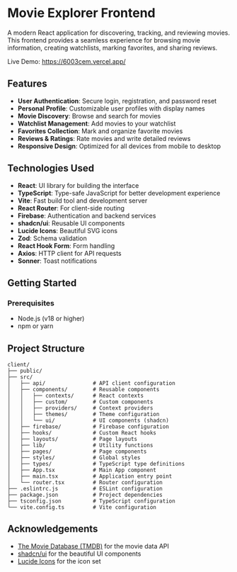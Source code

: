 # Movie Explorer Frontend

A modern React application for discovering, tracking, and reviewing movies. This frontend provides a seamless experience
for browsing movie information, creating watchlists, marking favorites, and sharing reviews.

Live Demo: https://6003cem.vercel.app/

## Features

- **User Authentication**: Secure login, registration, and password reset
- **Personal Profile**: Customizable user profiles with display names
- **Movie Discovery**: Browse and search for movies
- **Watchlist Management**: Add movies to your watchlist
- **Favorites Collection**: Mark and organize favorite movies
- **Reviews & Ratings**: Rate movies and write detailed reviews
- **Responsive Design**: Optimized for all devices from mobile to desktop

## Technologies Used

- **React**: UI library for building the interface
- **TypeScript**: Type-safe JavaScript for better development experience
- **Vite**: Fast build tool and development server
- **React Router**: For client-side routing
- **Firebase**: Authentication and backend services
- **shadcn/ui**: Reusable UI components
- **Lucide Icons**: Beautiful SVG icons
- **Zod**: Schema validation
- **React Hook Form**: Form handling
- **Axios**: HTTP client for API requests
- **Sonner**: Toast notifications

## Getting Started

### Prerequisites

- Node.js (v18 or higher)
- npm or yarn

## Project Structure

```
client/
├── public/
├── src/
│   ├── api/               # API client configuration
│   ├── components/        # Reusable components
│   │   ├── contexts/      # React contexts
│   │   ├── custom/        # Custom components
│   │   ├── providers/     # Context providers
│   │   ├── themes/        # Theme configuration
│   │   └── ui/            # UI components (shadcn)
│   ├── firebase/          # Firebase configuration
│   ├── hooks/             # Custom React hooks
│   ├── layouts/           # Page layouts
│   ├── lib/               # Utility functions
│   ├── pages/             # Page components
│   ├── styles/            # Global styles
│   ├── types/             # TypeScript type definitions
│   ├── App.tsx            # Main App component
│   ├── main.tsx           # Application entry point
│   └── router.tsx         # Router configuration
├── .eslintrc.js           # ESLint configuration
├── package.json           # Project dependencies
├── tsconfig.json          # TypeScript configuration
└── vite.config.ts         # Vite configuration
```

## Acknowledgements

- [The Movie Database (TMDB)](https://www.themoviedb.org/) for the movie data API
- [shadcn/ui](https://ui.shadcn.com/) for the beautiful UI components
- [Lucide Icons](https://lucide.dev/) for the icon set